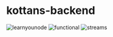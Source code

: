 # kottans-backend
![learnyounode](https://user-images.githubusercontent.com/44728742/64250385-a83c3f80-cf1e-11e9-9f1a-1df7ebd59074.png)
![functional](https://user-images.githubusercontent.com/44728742/64623040-f5be1e00-d3f0-11e9-80a3-c08afa6e812f.png)
![streams](https://user-images.githubusercontent.com/44728742/64699299-25caf700-d4ad-11e9-962c-62c131305aca.png)

